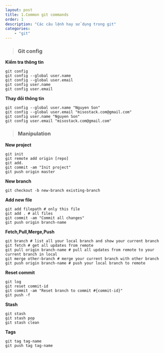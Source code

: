 ```yaml
---
layout: post
title: 1.Common git commands
order: 1
description: "Các câu lệnh hay sử dụng trong git" 
categories: 
    - "git"
---
```


> ### Git config

**Kiểm tra thông tin**

```
git config
git config --global user.name
git config --global user.email
git config user.name
git config user.email
```

**Thay đổi thông tin**

```
git config --global user.name "Nguyen Son"
git config --global user.email "misostack.com@gmail.com"
git config user.name "Nguyen Son"
git config user.email "misostack.com@gmail.com"
```

> ### Manipulation

**New project**

```
git init
git remote add origin [repo]
git add.
git commit -am "Init project"
git push origin master
```

**New branch**

```
git checkout -b new-branch existing-branch
```

**Add new file**

```
git add filepath # only this file
git add . # all files
git commit -am "Commit all changes"
git push origin branch-name
```

**Fetch,Pull,Merge,Push**

```
git branch # list all your local branch and show your current branch
git fetch # get all updates from remote
git pull origin branch-name # pull all updates from remote to your current branch in local
git merge other-branch # merge your current branch with other branch
git push origin branch-name # push your local branch to remote
```

**Reset commit**
```
git log
git reset commit-id
git commit -am "Reset branch to commit #{commit-id}"
git push -f
```

**Stash**

```
git stash
git stash pop
git stash clean
```

**Tags**

```
git tag tag-name
git push tag tag-name
```